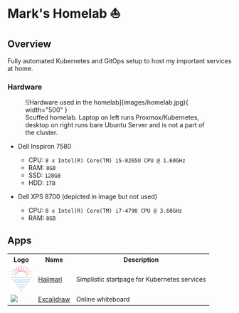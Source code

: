 # Mark's Homelab :sailboat:

## Overview

Fully automated Kubernetes and GitOps setup to host my important services at home.

### Hardware

<figure markdown>
  ![Hardware used in the homelab](images/homelab.jpg){ width="500" }
  <figcaption>Scuffed homelab. Laptop on left runs Proxmox/Kubernetes, desktop on right runs bare Ubuntu Server and is not a part of the cluster.</figcaption>
</figure>

- Dell Inspiron 7580
    - CPU: `8 x Intel(R) Core(TM) i5-8265U CPU @ 1.60GHz`
    - RAM: `8GB`
    - SSD: `128GB`
    - HDD: `1TB`

- Dell XPS 8700 (depicted in image but not used)
    - CPU: `8 x Intel(R) Core(TM) i7-4790 CPU @ 3.60GHz`
    - RAM: `8GB`

## Apps

<table>
    <tr>
        <th>Logo</th> <th>Name</th> <th>Description</th>
    </tr>
    <tr>
        <td><img src="https://raw.githubusercontent.com/toboshii/hajimari/main/assets/logo.png" width="48">
        <td><a href="https://hajimari.io">Hajimari</a></td>
        <td>Simplistic startpage for Kubernetes services</td>
    </tr>
    <tr>
        <td><img src="https://docs.excalidraw.com/img/logo.svg" width="48">
        <td><a href="https://docs.excalidraw.com">Excalidraw</a></td>
        <td>Online whiteboard</td>
    </tr>
</table>
